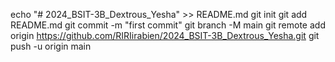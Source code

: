 echo "# 2024_BSIT-3B_Dextrous_Yesha" >> README.md
git init
git add README.md
git commit -m "first commit"
git branch -M main
git remote add origin https://github.com/RIRIirabien/2024_BSIT-3B_Dextrous_Yesha.git
git push -u origin main
